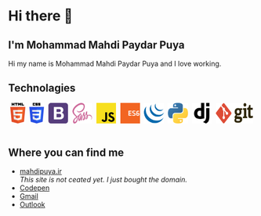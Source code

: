 # Hi there 👋

## I'm Mohammad Mahdi Paydar Puya

Hi my name is Mohammad Mahdi Paydar Puya and I love working.

## Technolagies

<div style="display: flex; justify-content: space-around">
    <img src ="./images/html-5.svg" alt="HTML5 logo" width="6%" title='HTML5'/>
    <img src ="./images/css-3.svg" alt="CSS3 logo" width="6%" title='CSS3'/>
    <img src ="./images/bootstrap.svg" alt="Bootstrap logo" width="8%" title='Bootstrap'/>
    <img src ="./images/sass.svg" alt="Sass logo" width="8%" title='Sass'/>
    <img src ="./images/javascript.svg" alt="JavaScript logo" width="8%" title='JavaScript'/>
    <img src ="./images/es6.svg" alt="ES6 logo" width="8%" title='ES6'/>
    <img src ="./images/jquery.svg" alt="jQuery logo" width="8%" title='jQuery'/>
    <img src="./images/python.svg" alt="Python" width="8%" title="Python">
    <img src="./images/django.svg" alt="Django" width="8%" title="Django">
    <img src="./images/git.svg" alt="Git" width="15%" title="Git">
</div>

<br>

## Where you can find me

- [mahdipuya.ir](https://mahdipuya.ir)  
  *This site is not ceated yet. I just bought the domain.*
- [Codepen](https://codepen.io/mahdipuya)
- [Gmail](mailto:mahdipayda9100@gmail.com)
- [Outlook](mailto:mahdipuya@outlook.com)
